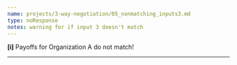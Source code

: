 ```yaml
---
name: projects/3-way-negotiation/05_nonmatching_inputs3.md
type: noResponse
notes: warning for if input 3 doesn't match
---
```


**[i]** Payoffs for Organization A do not match! 

---
